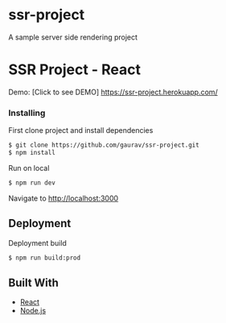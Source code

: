 # ssr-project
A sample server side rendering project

# SSR Project - React

Demo: [Click to see DEMO]
https://ssr-project.herokuapp.com/

### Installing

First clone project and install dependencies

```sh
$ git clone https://github.com/gaurav/ssr-project.git
$ npm install
```

Run on local

```sh
$ npm run dev
```

Navigate to [http://localhost:3000](http://localhost:3000)

## Deployment

Deployment build

```sh
$ npm run build:prod
```

## Built With

- [React](https://reactjs.org/)
- [Node.js](https://nodejs.org/)

